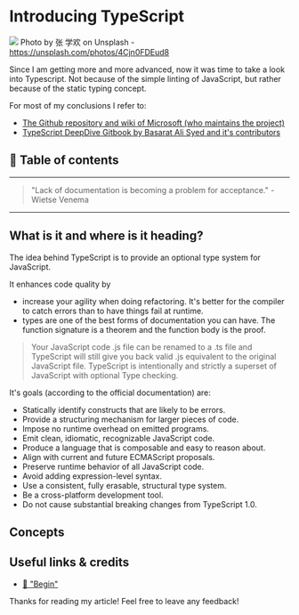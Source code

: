 # Introducing TypeScript

[<img src="https://images.unsplash.com/photo-1498309313100-e308c8946b45?dpr=2&auto=format&fit=crop&w=1080&h=1620&q=80&cs=tinysrgb&crop=">](
https://unsplash.com/photos/4Cjn0FDEud8)
Photo by 张 学欢 on Unsplash - https://unsplash.com/photos/4Cjn0FDEud8


Since I am getting more and more advanced, now it was time to take a look into Typescript. Not because of the simple linting of JavaScript, but rather because of the static typing concept.

For most of my conclusions I refer to: 

- [The Github repository and wiki of Microsoft (who maintains the project)](https://github.com/Microsoft/TypeScript/wiki/TypeScript-Design-Goals)
- [TypeScript DeepDive Gitbook by Basarat Ali Syed and it's contributors](https://basarat.gitbooks.io/typescript/docs/why-typescript.html)


## 📄 Table of contents


---
> "Lack of documentation is becoming a problem for acceptance." - Wietse Venema

---

## What is it and where is it heading?

The idea behind TypeScript is to provide an optional type system for JavaScript. 

It enhances code quality by
- increase your agility when doing refactoring. It's better for the compiler to catch errors than to have things fail at runtime.
- types are one of the best forms of documentation you can have. The function signature is a theorem and the function body is the proof.

> Your JavaScript code .js file can be renamed to a .ts file and TypeScript will still give you back valid .js equivalent to the original JavaScript file. TypeScript is intentionally and strictly a superset of JavaScript with optional Type checking.

It's goals (according to the official documentation) are:
- Statically identify constructs that are likely to be errors.
- Provide a structuring mechanism for larger pieces of code.
- Impose no runtime overhead on emitted programs.
- Emit clean, idiomatic, recognizable JavaScript code.
- Produce a language that is composable and easy to reason about.
- Align with current and future ECMAScript proposals.
- Preserve runtime behavior of all JavaScript code.
- Avoid adding expression-level syntax.
- Use a consistent, fully erasable, structural type system.
- Be a cross-platform development tool.
- Do not cause substantial breaking changes from TypeScript 1.0.

## Concepts



## Useful links & credits
- [📄 "Begin"](afgafgadgads)



Thanks for reading my article! Feel free to leave any feedback! 


<!-- Written by Daniel Deutsch (deudan1010@gmail.com) -->
